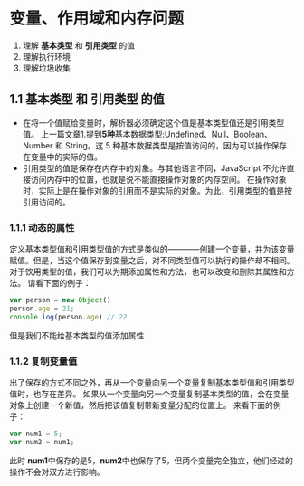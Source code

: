 # 变量、作用域和内存问题
 1. 理解 **基本类型** 和 **引用类型** 的值
 2. 理解执行环境
 3. 理解垃圾收集
 
 ## 1.1 基本类型 和 引用类型 的值
 
 - 在将一个值赋给变量时，解析器必须确定这个值是基本类型值还是引用类型值。
上一篇文章[1.]()提到**5种**基本数据类型:Undefined、Null、Boolean、Number 和 String。这 5 种基本数据类型是按值访问的，因为可以操作保存在变量中的实际的值。
 - 引用类型的值是保存在内存中的对象。与其他语言不同，JavaScript 不允许直接访问内存中的位置，也就是说不能直接操作对象的内存空间。
在操作对象时，实际上是在操作对象的引用而不是实际的对象。为此，引用类型的值是按引用访问的。

### 1.1.1 动态的属性
定义基本类型值和引用类型值的方式是类似的————创建一个变量，并为该变量赋值。但是，当这个值保存到变量之后，对不同类型值可以执行的操作却不相同。
对于饮用类型的值，我们可以为期添加属性和方法，也可以改变和删除其属性和方法。
请看下面的例子：
```js
var person = new Object()
person.age = 21;
console.log(person.age) // 22
```
但是我们不能给基本类型的值添加属性

### 1.1.2 复制变量值
出了保存的方式不同之外，再从一个变量向另一个变量复制基本类型值和引用类型值时，也存在差异。
如果从一个变量向另一个变量复制基本类型的值，会在变量对象上创建一个新值，然后把该值复制带新变量分配的位置上。
来看下面的例子：
```js
var num1 = 5;
var num2 = num1;
```
此时 **num1**中保存的是5，**num2**中也保存了5，但两个变量完全独立，他们经过的操作不会对双方进行影响。

